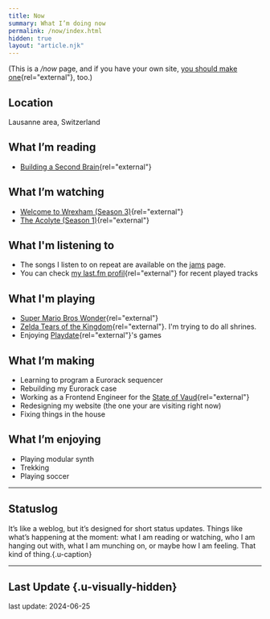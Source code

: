 ```yaml
---
title: Now
summary: What I’m doing now
permalink: /now/index.html
hidden: true
layout: "article.njk"
---
```


(This is a _/now_ page, and if you have your own site, [you should make one](https://nownownow.com/about){rel="external"}, too.)

## Location

Lausanne area, Switzerland

## What I’m reading

- [Building a Second Brain](https://www.buildingasecondbrain.com/){rel="external"}

## What I’m watching

- [Welcome to Wrexham (Season 3)](https://www.imdb.com/title/tt14674086/){rel="external"}
- [The Acolyte (Season 1)](https://www.imdb.com/title/tt12262202/){rel="external"}

## What I'm listening to

- The songs I listen to on repeat are available on the [jams](/jams) page.
- You can check [my last.fm profil](https://www.last.fm/user/alienlebarge){rel="external"} for recent played tracks

## What I'm playing

- [Super Mario Bros Wonder](https://www.nintendo.com/us/store/products/super-mario-bros-wonder-switch/){rel="external"}
- [Zelda Tears of the Kingdom](https://zelda.nintendo.com/tears-of-the-kingdom/){rel="external"}. I'm trying to do all shrines.
- Enjoying [Playdate](https://play.date){rel="external"}'s games

## What I’m making

- Learning to program a Eurorack sequencer
- Rebuilding my Eurorack case
- Working as a Frontend Engineer for the [State of Vaud](https://www.vd.ch){rel="external"}
- Redesigning my website (the one your are visiting right now)
- Fixing things in the house

## What I’m enjoying

- Playing modular synth
- Trekking
- Playing soccer

---

## Statuslog

It’s like a weblog, but it’s designed for short status updates. Things like what’s happening at the moment: what I am reading or watching, who I am hanging out with, what I am munching on, or maybe how I am feeling. That kind of thing.{.u-caption}

<script src="https://status.lol/alienlebarge.js?time&link&fluent&pretty"></script>

---

## Last Update {.u-visually-hidden}

last update: <date datetime="2024-06-25">2024-06-25<date>

